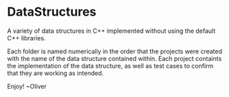 # DataStructures
A variety of data structures in C++ implemented without using the default C++ libraries.

Each folder is named numerically in the order that the projects were created with the name of the data structure contained within.
Each project containts the implementation of the data structure, as well as test cases to confirm that they are working as intended.

Enjoy!
~Oliver

